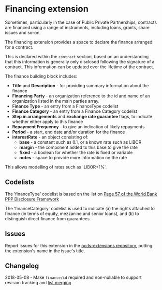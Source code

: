 # Financing extension

Sometimes, particularly in the case of Public Private Partnerships, contracts are financed using a range of instruments, including loans, grants, share issues and so-on.

The financing extension provides a space to declare the finance arranged for a contract.

This is declared within the `contract` section, based on an understanding that this information is generally only disclosed following the signature of a contract. This information can be updated over the lifetime of the contract.

The finance building block includes:

* **Title** and **Description** - for providing summary information about the finance
* **Financing Party** - an organization reference to the id and name of an organization listed in the main parties array.
* **Finance Type** - an entry from a FinanceType codelist
* **Finance Category** - an entry from a Finance Category codelist
* **Step in arrangements** and **Exchange rate guarantee** flags, to indicate whether either apply to this finance
* **Repayment Frequency** - to give an indication of likely repayments
* **Period** - a start, end date and/or duration for the finance
* **interestRate** - an object consisting of:
  * **base** - a constant such as 0.1, or a known rate such as LIBOR
  * **margin** - the component added to this base to give the rate
  * **fixed** - a boolean for whether the rate is fixed or variable
  * **notes** - space to provide more information on the rate

This allows modelling of rates such as 'LIBOR+1%'.

## Codelists

The 'financeType' codelist is based on the list on [Page 57 of the World Bank PPP Disclosure Framework](http://pubdocs.worldbank.org/en/143671469558797229/FrameworkPPPDisclosure-071416.pdf#page=57)

The 'financeCategory' codelist is used to indicate (a) the rights attached to finance (in terms of equity, mezzanine and senior loans), and (b) to distinguish direct finance from guarantees.

## Issues

Report issues for this extension in the [ocds-extensions repository](https://github.com/open-contracting/ocds-extensions/issues), putting the extension's name in the issue's title.

## Changelog

2018-05-08 - Make `finance/id` required and non-nullable to support revision tracking and [list merging](http://standard.open-contracting.org/latest/en/schema/merging/#lists).
